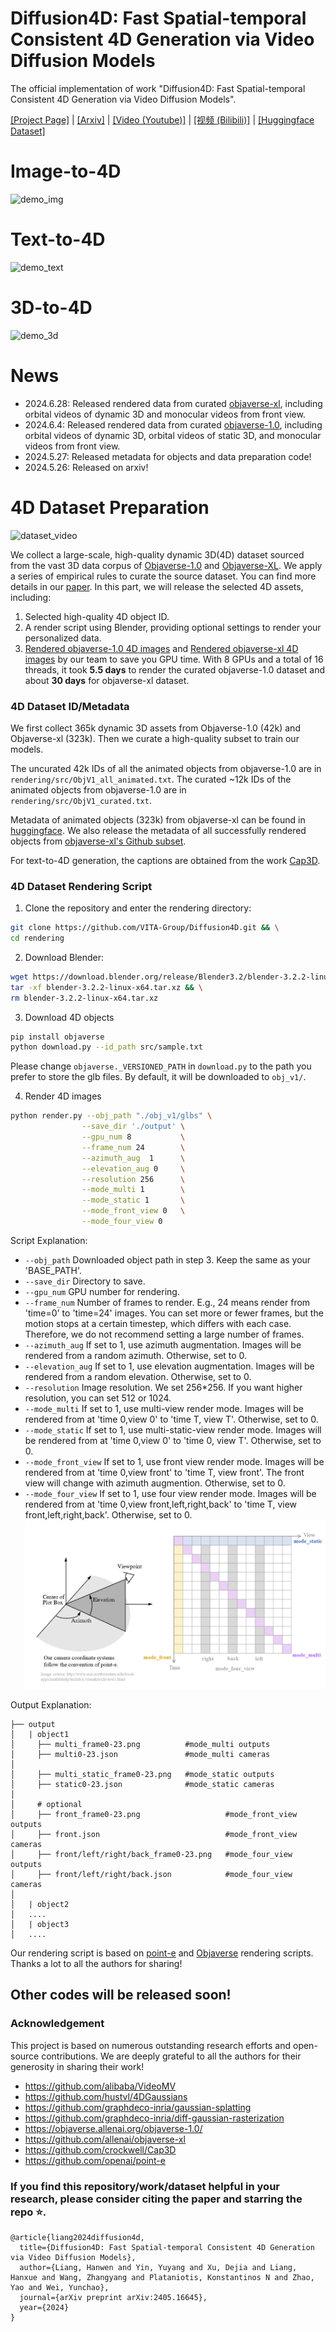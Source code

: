 # Diffusion4D: Fast Spatial-temporal Consistent 4D Generation via Video Diffusion Models

The official implementation of work "Diffusion4D: Fast Spatial-temporal Consistent 4D Generation via Video Diffusion Models".

[[Project Page]](https://vita-group.github.io/Diffusion4D/) | [[Arxiv]](https://arxiv.org/abs/2405.16645) | [[Video (Youtube)]](https://www.youtube.com/watch?v=XJT-cMt_xVo) | [[视频 (Bilibili)]](https://b23.tv/ojVe6Uv) | [[Huggingface Dataset]](https://huggingface.co/datasets/hw-liang/Diffusion4D)

# Image-to-4D
![demo_img](https://github.com/VITA-Group/Diffusion4D/assets/28423825/ae31760b-28a6-46dc-86a3-d4072a40a003)
# Text-to-4D
![demo_text](https://github.com/VITA-Group/Diffusion4D/assets/28423825/c709824d-bc2f-4bfb-bde4-3661c327c49f)
# 3D-to-4D
![demo_3d](https://github.com/VITA-Group/Diffusion4D/assets/28423825/7826df00-b74e-412d-912f-2127340c7cee)


# News
- 2024.6.28:  Released rendered data from curated [objaverse-xl](https://huggingface.co/datasets/hw-liang/Diffusion4D/tree/main/objaverseXL_curated), including orbital videos of dynamic 3D and monocular videos from front view.
- 2024.6.4:  Released rendered data from curated [objaverse-1.0](https://huggingface.co/datasets/hw-liang/Diffusion4D/tree/main/objaverse1.0_curated), including orbital videos of dynamic 3D, orbital videos of static 3D, and monocular videos from front view.
- 2024.5.27:  Released metadata for objects and data preparation code!
- 2024.5.26:  Released on arxiv!


# 4D Dataset Preparation
![dataset_video](./assets/dataset_web.gif)

We collect a large-scale, high-quality dynamic 3D(4D) dataset sourced from the vast 3D data corpus of [Objaverse-1.0](https://objaverse.allenai.org/objaverse-1.0/) and [Objaverse-XL](https://github.com/allenai/objaverse-xl). We apply a series of empirical rules to curate the source dataset. You can find more details in our [paper](https://arxiv.org/abs/2405.16645). In this part, we will release the selected 4D assets, including:
1. Selected high-quality 4D object ID.
2. A render script using Blender, providing optional settings to render your personalized data.
3. [Rendered objaverse-1.0 4D images](https://huggingface.co/datasets/hw-liang/Diffusion4D/tree/main/objaverse1.0_curated) and [Rendered objaverse-xl 4D images](https://huggingface.co/datasets/hw-liang/Diffusion4D/tree/main/objaverseXL_curated) by our team to save you GPU time. With 8 GPUs and a total of 16 threads, it took **5.5 days** to render the curated objaverse-1.0 dataset and about **30 days** for objaverse-xl dataset. 

### 4D Dataset ID/Metadata
We first collect 365k dynamic 3D assets from Objaverse-1.0 (42k) and Objaverse-xl (323k). Then we curate a high-quality subset to train our models. 

The uncurated 42k IDs of all the animated objects from objaverse-1.0 are in `rendering/src/ObjV1_all_animated.txt`. The curated ~12k IDs of the animated objects from objaverse-1.0 are in  `rendering/src/ObjV1_curated.txt`. 

Metadata of animated objects (323k) from objaverse-xl can be found in [huggingface](https://huggingface.co/datasets/hw-liang/Diffusion4D/blob/main/meta_xl_animation_tot.csv). We also release the metadata of all successfully rendered objects from [objaverse-xl's Github subset](https://huggingface.co/datasets/hw-liang/Diffusion4D/blob/main/meta_xl_tot.csv).

For text-to-4D generation, the captions are obtained from the work [Cap3D](https://huggingface.co/datasets/tiange/Cap3D). 

### 4D Dataset Rendering Script
1. Clone the repository and enter the rendering directory:

```bash
git clone https://github.com/VITA-Group/Diffusion4D.git && \
cd rendering
```

2. Download Blender:

```bash
wget https://download.blender.org/release/Blender3.2/blender-3.2.2-linux-x64.tar.xz && \
tar -xf blender-3.2.2-linux-x64.tar.xz && \
rm blender-3.2.2-linux-x64.tar.xz
```

3. Download 4D objects

```bash
pip install objaverse
python download.py --id_path src/sample.txt
```

Please change `objaverse._VERSIONED_PATH` in `download.py` to the path you prefer to store the glb files. By default, it will be downloaded to `obj_v1/`.

4. Render 4D images

```bash
python render.py --obj_path "./obj_v1/glbs" \
                --save_dir './output' \
                --gpu_num 8           \
                --frame_num 24        \
                --azimuth_aug  1      \
                --elevation_aug 0     \
                --resolution 256      \
                --mode_multi 1        \
                --mode_static 1       \
                --mode_front_view 0   \
                --mode_four_view 0
```

Script Explanation:
- `--obj_path` Downloaded object path in step 3. Keep the same as your 'BASE_PATH'.
- `--save_dir` Directory to save.
- `--gpu_num` GPU number for rendering.
- `--frame_num` Number of frames to render. E.g., 24 means render from 'time=0' to 'time=24' images. You can set more or fewer frames, but the motion stops at a certain timestep, which differs with each case. Therefore, we do not recommend setting a large number of frames.
- `--azimuth_aug`  If set to 1, use azimuth augmentation. Images will be rendered from a random azimuth. Otherwise, set to 0.
- `--elevation_aug` If set to 1, use elevation augmentation. Images will be rendered from a random elevation. Otherwise, set to 0.
- `--resolution`   Image resolution. We set 256*256. If you want higher resolution, you can set 512 or 1024.
- `--mode_multi` If set to 1, use multi-view render mode. Images will be rendered from at 'time 0,view 0' to 'time T, view T'. Otherwise, set to 0.
- `--mode_static` If set to 1, use multi-static-view render mode. Images will be rendered from at 'time 0,view 0' to 'time 0, view T'. Otherwise, set to 0.
- `--mode_front_view` If set to 1, use front view render mode. Images will be rendered from at 'time 0,view front' to 'time T, view front'. The front view will change with azimuth augmention. Otherwise, set to 0.
- `--mode_four_view` If set to 1, use four view render mode. Images will be rendered from at 'time 0,view front,left,right,back' to 'time T, view front,left,right,back'. Otherwise, set to 0.
![script](rendering/render_script.png)



Output Explanation:
```
├── output
│   | object1
│     ├── multi_frame0-23.png          #mode_multi outputs 
│     ├── multi0-23.json               #mode_multi cameras 
│
│     ├── multi_static_frame0-23.png   #mode_static outputs
│     ├── static0-23.json              #mode_static cameras 
│
│     # optional
│     ├── front_frame0-23.png                   #mode_front_view outputs
│     ├── front.json                            #mode_front_view cameras
│     ├── front/left/right/back_frame0-23.png   #mode_four_view outputs
│     ├── front/left/right/back.json            #mode_four_view cameras
│
│   | object2
│   ....
│   | object3
│   ....
```
Our rendering script is based on [point-e](https://github.com/openai/point-e/blob/main/point_e/evals/scripts/blender_script.py) and [Objaverse](https://github.com/allenai/objaverse-xl/blob/main/scripts/rendering/blender_script.py) rendering scripts. Thanks a lot to all the authors for sharing!


## Other codes will be released soon!

### Acknowledgement
This project is based on numerous outstanding research efforts and open-source contributions. We are deeply grateful to all the authors for their generosity in sharing their work!
- https://github.com/alibaba/VideoMV
- https://github.com/hustvl/4DGaussians
- https://github.com/graphdeco-inria/gaussian-splatting
- https://github.com/graphdeco-inria/diff-gaussian-rasterization
- https://objaverse.allenai.org/objaverse-1.0/
- https://github.com/allenai/objaverse-xl
- https://github.com/crockwell/Cap3D
- https://github.com/openai/point-e

### If you find this repository/work/dataset helpful in your research, please consider citing the paper and starring the repo ⭐.

```
@article{liang2024diffusion4d,
  title={Diffusion4D: Fast Spatial-temporal Consistent 4D Generation via Video Diffusion Models},
  author={Liang, Hanwen and Yin, Yuyang and Xu, Dejia and Liang, Hanxue and Wang, Zhangyang and Plataniotis, Konstantinos N and Zhao, Yao and Wei, Yunchao},
  journal={arXiv preprint arXiv:2405.16645},
  year={2024}
}
```

<!-- ## Star History

[![Star History Chart](https://api.star-history.com/svg?repos=VITA-Group/Diffusion4D&type=Date)](https://star-history.com/#VITA-Group/Diffusion4D&Date) -->
